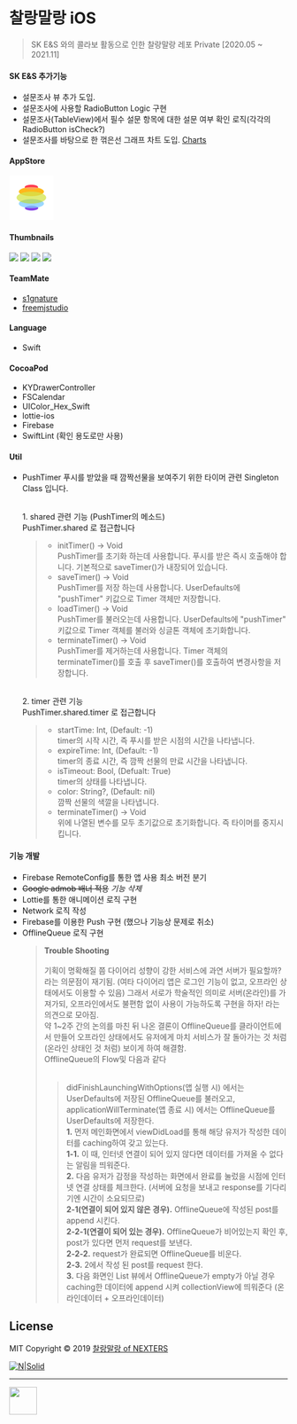 # 찰랑말랑 iOS

> SK E&S 와의 콜라보 활동으로 인한 찰랑말랑 레포 Private [2020.05 ~ 2021.11]

#### SK E&S 추가기능
- 설문조사 뷰 추가 도입.
- 설문조사에 사용할 RadioButton Logic 구현
- 설문조사(TableView)에서 필수 설문 항목에 대한 설문 여부 확인 로직(각각의 RadioButton isCheck?)
- 설문조사를 바탕으로 한 꺾은선 그래프 차트 도입. [Charts](https://github.com/danielgindi/Charts)

#### AppStore
[![](/README_Asset/icon_40pt@2x.png)](https://apps.apple.com/kr/app/찰랑말랑/id1477694079)

#### Thumbnails
<div>
<img width="200"  src="https://user-images.githubusercontent.com/32588087/64242940-683a8400-cf41-11e9-9730-34f56233064c.png">
<img width="200"  src="https://user-images.githubusercontent.com/32588087/64243038-a041c700-cf41-11e9-8fb4-46fd2c11e080.png">
<img width="200"  src="https://user-images.githubusercontent.com/32588087/64243040-a041c700-cf41-11e9-8f91-c9d2046b0243.png">
<img width="200"  src="https://user-images.githubusercontent.com/32588087/64243041-a041c700-cf41-11e9-9d54-ce9db12384ca.png">
</div>

#### TeamMate
- [s1gnature](https://github.com/s1gnature)
- [freemjstudio](https://github.com/freemjstudio)
#### Language
- Swift
#### CocoaPod
- KYDrawerController
- FSCalendar
- UIColor_Hex_Swift
- lottie-ios
- Firebase
- SwiftLint (확인 용도로만 사용)

#### Util
- PushTimer
   푸시를 받았을 때 깜짝선물을 보여주기 위한 타이머 관련 Singleton Class 입니다.
   
   <br/>
   1. shared 관련 기능 (PushTimer의 메소드) <br/>
   PushTimer.shared 로 접근합니다
   
   > - initTimer() -> Void <br/>
   > PushTimer를 초기화 하는데 사용합니다. 푸시를 받은 즉시 호출해야 합니다. 기본적으로 saveTimer()가 내장되어 있습니다. <br/>
   > - saveTimer() -> Void <br/>
   > PushTimer를 저장 하는데 사용합니다. UserDefaults에 "pushTimer" 키값으로 Timer 객체만 저장합니다. <br/>
   > - loadTimer() -> Void <br/>
   > PushTimer를 불러오는데 사용합니다. UserDefaults에 "pushTimer" 키값으로 Timer 객체를 불러와 싱글톤 객체에 초기화합니다. <br/>
   > - terminateTimer() -> Void <br/>
   > PushTimer를 제거하는데 사용합니다. Timer 객체의 terminateTimer()를 호출 후 saveTimer()를 호출하여 변경사항을 저장합니다. <br/>
   
   <br/>
   2. timer 관련 기능 <br/>
   PushTimer.shared.timer 로 접근합니다
   
   > - startTime: Int, (Default: -1) <br/>
   > timer의 시작 시간, 즉 푸시를 받은 시점의 시간을 나타냅니다. <br/>
   > - expireTime: Int, (Default: -1) <br/>
   > timer의 종료 시간, 즉 깜짝 선물의 만료 시간을 나타냅니다. <br/>
   > - isTimeout: Bool, (Defualt: True) <br/>
   > timer의 상태를 나타냅니다. <br/>
   > - color: String?, (Default: nil) <br/>
   > 깜짝 선물의 색깔을 나타냅니다. <br/>
   > - terminateTimer() -> Void <br/>
   > 위에 나열된 변수를 모두 초기값으로 초기화합니다. 즉 타이머를 중지시킵니다. <br/>

#### 기능 개발
- Firebase RemoteConfig를 통한 앱 사용 최소 버전 분기
- ~~Google admob 배너 적용~~ *기능 삭제*
- Lottie를 통한 애니메이션 로직 구현
- Network 로직 작성
- Firebase를 이용한 Push 구현 (했으나 기능상 문제로 취소)
- OfflineQueue 로직 구현
   > **Trouble Shooting**<br><br>
   > 기획이 명확해질 쯤 다이어리 성향이 강한 서비스에 과연 서버가 필요할까? 라는 의문점이 재기됨. (여타 다이어리 앱은 로그인 기능이 없고, 오프라인 상태에서도 이용할 수 있음)
   > 그래서 서로가 학술적인 의미로 서버(온라인)를 가져가되, 오프라인에서도 불편함 없이 사용이 가능하도록 구현을 하자! 라는 의견으로 모아짐.<br>
   > 약 1~2주 간의 논의를 마친 뒤 나온 결론이 OfflineQueue를 클라이언트에서 만들어 오프라인 상태에서도 유저에게 마치 서비스가 잘 돌아가는 것 처럼(온라인 상태인 것 처럼) 보이게 하여 해결함.<br>
   > OfflineQueue의 Flow및  다음과 같다
   > <br><br>
   > > didFinishLaunchingWithOptions(앱 실행 시) 에서는 UserDefaults에 저장된 OfflineQueue를 불러오고,<br>
   > > applicationWillTerminate(앱 종료 시) 에서는 OfflineQueue를 UserDefaults에 저장한다.<br>
   > **1.** 먼저 메인화면에서 viewDidLoad를 통해 해당 유저가 작성한 데이터를 caching하여 갖고 있는다.<br>
   > **1-1.** 이 때, 인터넷 연결이 되어 있지 않다면 데이터를 가져올 수 없다는 알림을 띄워준다.<br>
   > **2.** 다음 유저가 감정을 작성하는 화면에서 완료를 눌렀을 시점에 인터넷 연결 상태를 체크한다. (서버에 요청을 보내고 response를 기다리기엔 시간이 소요되므로)<br>
   > **2-1(연결이 되어 있지 않은 경우).** OfflineQueue에 작성된 post를 append 시킨다.<br>
   > **2-2-1(연결이 되어 있는 경우).** OfflineQueue가 비어있는지 확인 후, post가 있다면 먼저 request를 보낸다.<br>
   > **2-2-2.** request가 완료되면 OfflineQueue를 비운다.<br>
   > **2-3.** 2에서 작성 된 post를 request 한다.<br>
   > **3.** 다음 화면인 List 뷰에서 OfflineQueue가 empty가 아닐 경우 caching한 데이터에 append 시켜 collectionView에 띄워준다 (온라인데이터 + 오프라인데이터)<br>


License
----
MIT
Copyright © 2019 [찰랑말랑 of NEXTERS](https://github.com/nexters-colary)


[![N|Solid](https://cldup.com/dTxpPi9lDf.thumb.png)](https://nodesource.com/products/nsolid)

[//]: # (These are reference links used in the body of this note and get stripped out when the markdown processor does its job. There is no need to format nicely because it shouldn't be seen. Thanks SO - http://stackoverflow.com/questions/4823468/store-comments-in-markdown-syntax)


   [dill]: <https://github.com/joemccann/dillinger>
   [git-repo-url]: <https://github.com/joemccann/dillinger.git>
   [john gruber]: <http://daringfireball.net>
   [df1]: <http://daringfireball.net/projects/markdown/>
   [markdown-it]: <https://github.com/markdown-it/markdown-it>
   [Ace Editor]: <http://ace.ajax.org>
   [node.js]: <http://nodejs.org>
   [Twitter Bootstrap]: <http://twitter.github.com/bootstrap/>
   [jQuery]: <http://jquery.com>
   [@tjholowaychuk]: <http://twitter.com/tjholowaychuk>
   [express]: <http://expressjs.com>
   [AngularJS]: <http://angularjs.org>
   [Gulp]: <http://gulpjs.com>

   [PlDb]: <https://github.com/joemccann/dillinger/tree/master/plugins/dropbox/README.md>
   [PlGh]: <https://github.com/joemccann/dillinger/tree/master/plugins/github/README.md>
   [PlGd]: <https://github.com/joemccann/dillinger/tree/master/plugins/googledrive/README.md>
   [PlOd]: <https://github.com/joemccann/dillinger/tree/master/plugins/onedrive/README.md>
   [PlMe]: <https://github.com/joemccann/dillinger/tree/master/plugins/medium/README.md>
   [PlGa]: <https://github.com/RahulHP/dillinger/blob/master/plugins/googleanalytics/README.md>



----


<a href="https://sourcerer.io/freemjstudio"><img src="https://avatars1.githubusercontent.com/u/41604678?v=4" height="50px" width="50px" alt=""/></a>
<a href="https://sourcerer.io/freemjstudio"><img src="https://img.shields.io/badge/Swift-9%20commits-orange.svg" alt=""></a>

